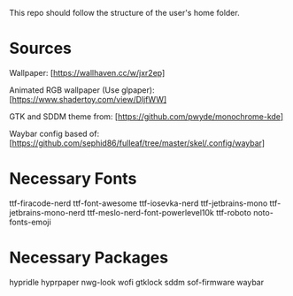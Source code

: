 This repo should follow the structure of the user's home folder.

# Sources
Wallpaper: [https://wallhaven.cc/w/jxr2ep]

Animated RGB wallpaper (Use glpaper): [https://www.shadertoy.com/view/DljfWW]

GTK and SDDM theme from: [https://github.com/pwyde/monochrome-kde]

Waybar config based of: [https://github.com/sephid86/fulleaf/tree/master/skel/.config/waybar]

# Necessary Fonts
ttf-firacode-nerd
ttf-font-awesome
ttf-iosevka-nerd
ttf-jetbrains-mono
ttf-jetbrains-mono-nerd
ttf-meslo-nerd-font-powerlevel10k
ttf-roboto
noto-fonts-emoji
# Necessary Packages
hypridle
hyprpaper
nwg-look
wofi
gtklock
sddm
sof-firmware
waybar
